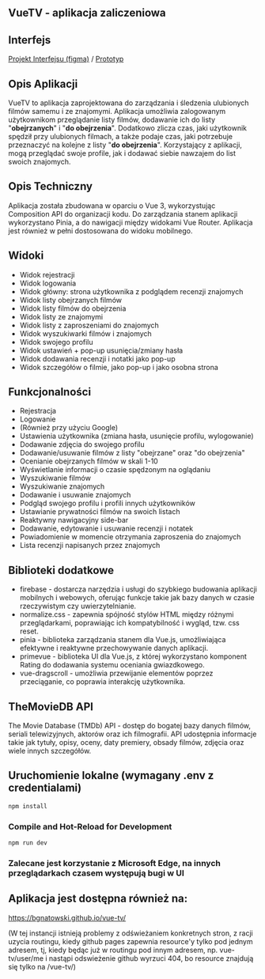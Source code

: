## VueTV - aplikacja zaliczeniowa

## Interfejs

[Projekt Interfejsu (figma)](https://www.figma.com/file/ToCZtfqYqHsnE4Ot6ljAUn/VueTV?type=design&node-id=0%3A1&mode=design&t=svhmutbHMhWSaJMN-1) / [Prototyp](https://www.figma.com/proto/ToCZtfqYqHsnE4Ot6ljAUn/VueTV?type=design&node-id=2-2&t=Pf1pyUOi2yhRJpBO-0&scaling=min-zoom&page-id=0%3A1&starting-point-node-id=2%3A2)

## Opis Aplikacji

VueTV to aplikacja zaprojektowana do zarządzania i śledzenia ulubionych filmów samemu i ze znajomymi. Aplikacja
umożliwia zalogowanym użytkownikom przeglądanie listy filmów, dodawanie ich do listy "**obejrzanych**" i "**do
obejrzenia**". Dodatkowo zlicza czas, jaki użytkownik spędził przy ulubionych filmach, a także podaje czas, jaki
potrzebuje przeznaczyć na kolejne z listy "**do obejrzenia**". Korzystający z aplikacji, mogą przeglądać swoje profile,
jak i dodawać siebie nawzajem do list swoich znajomych.

## Opis Techniczny

Aplikacja została zbudowana w oparciu o Vue 3, wykorzystując Composition API do organizacji kodu. Do zarządzania stanem
aplikacji wykorzystano Pinia, a do nawigacji między widokami Vue Router. Aplikacja jest również w pełni dostosowana do widoku mobilnego.

## Widoki

* Widok rejestracji
* Widok logowania
* Widok główny: strona użytkownika z podglądem recenzji znajomych
* Widok listy obejrzanych filmów
* Widok listy filmów do obejrzenia
* Widok listy ze znajomymi
* Widok listy z zaproszeniami do znajomych
* Widok wyszukiwarki filmów i znajomych
* Widok swojego profilu
* Widok ustawień + pop-up usunięcia/zmiany hasła
* Widok dodawania recenzji i notatki jako pop-up
* Widok szczegółów o filmie, jako pop-up i jako osobna strona

## Funkcjonalności

* Rejestracja
* Logowanie
* (Również przy użyciu Google)
* Ustawienia użytkownika (zmiana hasła, usunięcie profilu, wylogowanie)
* Dodawanie zdjęcia do swojego profilu
* Dodawanie/usuwanie filmów z listy "obejrzane" oraz "do obejrzenia"
* Ocenianie obejrzanych filmów w skali 1-10
* Wyświetlanie informacji o czasie spędzonym na oglądaniu
* Wyszukiwanie filmów
* Wyszukiwanie znajomych
* Dodawanie i usuwanie znajomych
* Podgląd swojego profilu i profili innych użytkowników
* Ustawianie prywatności filmów na swoich listach
* Reaktywny nawigacyjny side-bar
* Dodawanie, edytowanie i usuwanie recenzji i notatek
* Powiadomienie w momencie otrzymania zaproszenia do znajomych
* Lista recenzji napisanych przez znajomych

## Biblioteki dodatkowe

* firebase - dostarcza narzędzia i usługi do szybkiego budowania aplikacji mobilnych i webowych, oferując funkcje takie jak bazy danych w czasie rzeczywistym czy uwierzytelnianie.
* normalize.css - zapewnia spójność stylów HTML między różnymi przeglądarkami, poprawiając ich kompatybilność i wygląd, tzw. css reset.
* pinia - biblioteka zarządzania stanem dla Vue.js, umożliwiająca efektywne i reaktywne przechowywanie danych aplikacji.
* primevue - biblioteka UI dla Vue.js, z której wykorzystano komponent Rating do dodawania systemu oceniania gwiazdkowego.
* vue-dragscroll - umożliwia przewijanie elementów poprzez przeciąganie, co poprawia interakcję użytkownika.

## TheMovieDB API

The Movie Database (TMDb) API - dostęp do bogatej bazy danych filmów, seriali telewizyjnych, aktorów oraz ich filmografii. API udostępnia informacje takie jak tytuły, opisy, oceny, daty premiery, obsady filmów, zdjęcia oraz wiele innych szczegółów.

## Uruchomienie lokalne (wymagany .env z credentialami)

```sh
npm install
```

### Compile and Hot-Reload for Development

```sh
npm run dev
```

### Zalecane jest korzystanie z Microsoft Edge, na innych przeglądarkach czasem występują bugi w UI

## Aplikacja jest dostępna również na:

https://bgnatowski.github.io/vue-tv/

(W tej instancji istnieją problemy z odświeżaniem konkretnych stron,
z racji uzycia routingu, kiedy github pages zapewnia resource'y tylko pod jednym adresem, tj, kiedy będąc już w routingu
pod innym adresem, np. vue-tv/user/me i nastąpi odswieżenie github wyrzuci 404, bo resource znajdują się tylko na
/vue-tv/)
